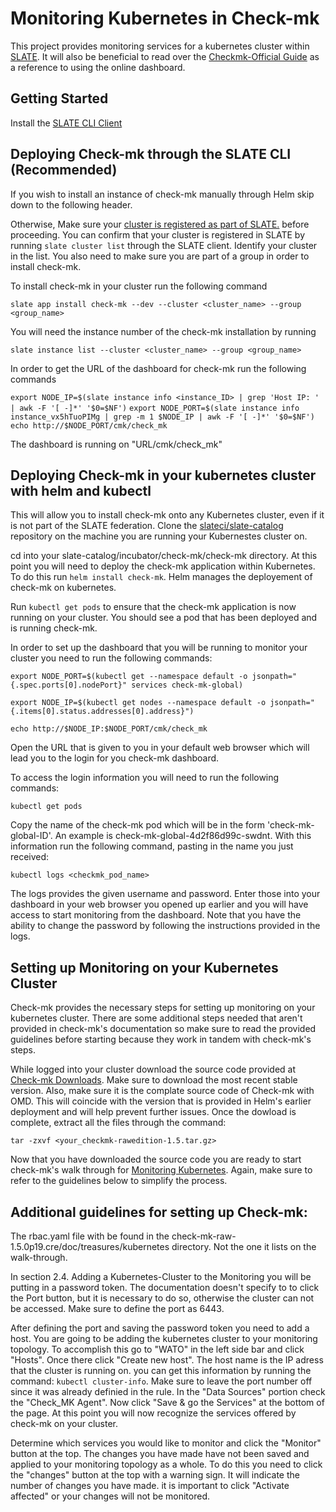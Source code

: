 # Monitoring Kubernetes in Check-mk
This project provides monitoring services for a kubernetes cluster within [SLATE](http://slateci.io/). It will also be beneficial to read over the [Checkmk-Official Guide](https://checkmk.com/cms.html) as a reference to using the online dashboard.

## Getting Started
Install the [SLATE CLI Client](https://slateci.io/docs/tools/#installing-the-slate-client)

## Deploying Check-mk through the SLATE CLI (Recommended)
If you wish to install an instance of check-mk manually through Helm skip down to the following header.

Otherwise, Make sure your [cluster is registered as part of SLATE.](https://slateci.io/docs/cluster/index.html) before proceeding. You can confirm that your cluster is registered in SLATE by running `slate cluster list` through the SLATE client. Identify your cluster in the list. You also need to make sure you are part of a group in order to install check-mk.

To install check-mk in your cluster run the following command 

`slate app install check-mk --dev --cluster <cluster_name> --group <group_name>`

You will need the instance number of the check-mk installation by running 

`slate instance list --cluster <cluster_name> --group <group_name>`

In order to get the URL of the dashboard for check-mk run the following commands

`export NODE_IP=$(slate instance info <instance_ID> | grep 'Host IP: ' | awk -F '[ -]*' '$0=$NF')`
`export NODE_PORT=$(slate instance info instance_vx5hTuoPIMg | grep -m 1 $NODE_IP | awk -F '[ -]*' '$0=$NF')`
`echo http://$NODE_PORT/cmk/check_mk`


The dashboard is running on "URL/cmk/check_mk"

## Deploying Check-mk in your kubernetes cluster with helm and kubectl

This will allow you to install check-mk onto any Kubernetes cluster, even if it is not part of the SLATE federation. Clone the [slateci/slate-catalog](https://github.com/slateci/slate-catalog) repository on the machine you are running your Kubernestes cluster on.

cd into your slate-catalog/incubator/check-mk/check-mk directory. At this point you will need to deploy the check-mk application within Kubernetes. To do this run `helm install check-mk`. Helm manages the deployement of check-mk on kubernetes.

Run `kubectl get pods` to ensure that the check-mk application is now running on your cluster. You should see a pod that has been deployed and is running check-mk.

In order to set up the dashboard that you will be running to monitor your cluster you need to run the following commands:

`export NODE_PORT=$(kubectl get --namespace default -o jsonpath="{.spec.ports[0].nodePort}" services check-mk-global)`

`export NODE_IP=$(kubectl get nodes --namespace default -o jsonpath="{.items[0].status.addresses[0].address}")`

`echo http://$NODE_IP:$NODE_PORT/cmk/check_mk`

Open the URL that is given to you in your default web browser which will lead you to the login for you check-mk dashboard.

To access the login information you will need to run the following commands:

`kubectl get pods`

Copy the name of the check-mk pod which will be in the form 'check-mk-global-ID'. An example is check-mk-global-4d2f86d99c-swdnt. With this information run the following command, pasting in the name you just received:

`kubectl logs <checkmk_pod_name>`

The logs provides the given username and password. Enter those into your dashboard in your web browser you opened up earlier and you will have access to start monitoring from the dashboard. Note that you have the ability to change the password by following the instructions provided in the logs.

## Setting up Monitoring on your Kubernetes Cluster

Check-mk provides the necessary steps for setting up monitoring on your kubernetes cluster. There are some additional steps needed that aren't provided in check-mk's documentation so make sure to read the provided guidelines before starting because they work in tandem with check-mk's steps.


While logged into your cluster download the source code provided at [Check-mk Downloads](https://checkmk.com/download-source.php?). Make sure to download the most recent stable version. Also, make sure it is the complate source code of Check-mk with OMD. This will coincide with the version that is provided in Helm's earlier deployment and will help prevent further issues. Once the dowload is complete, extract all the files through the command:

`tar -zxvf <your_checkmk-rawedition-1.5.tar.gz>`

Now that you have downloaded the source code you are ready to start check-mk's walk through for [Monitoring Kubernetes](https://checkmk.com/cms_monitoring_kubernetes.html). Again, make sure to refer to the guidelines below to simplify the process.



## Additional guidelines for setting up Check-mk:

The rbac.yaml file with be found in the check-mk-raw-1.5.0p19.cre/doc/treasures/kubernetes directory. Not the one it lists on the walk-through.

In section 2.4. Adding a Kubernetes-Cluster to the Monitoring you will be putting in a password token. The documentation doesn't specify to to click the Port button, but it is necessary to do so, otherwise the cluster can not be accessed. Make sure to define the port as 6443.

After defining the port and saving the password token you need to add a host. You are going to be adding the kubernetes cluster to your monitoring topology. To accomplish this go to "WATO" in the left side bar and click "Hosts". Once there click "Create new host". The host name is the IP adress that the cluster is running on. you can get this information by running the command: `kubectl cluster-info`. Make sure to leave the port number off since it was already definied in the rule. In the "Data Sources" portion check the "Check_MK Agent". Now click "Save & go the Services" at the bottom of the page. At this point you will now recognize the services offered by check-mk on your cluster. 

Determine which services you would like to monitor and click the "Monitor" button at the top. The changes you have made have not been saved and applied to your monitoring topology as a whole. To do this you need to click the "changes" button at the top with a warning sign. It will indicate the number of changes you have made. it is important to click "Activate affected" or your changes will not be monitored.

